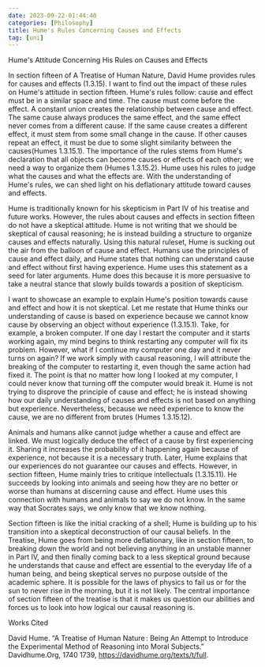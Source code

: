 ```yaml
---
date: 2023-09-22-01:44:40
categories: [Philosophy]
title: Hume's Rules Concerning Causes and Effects
tag: [uni]
--- 
```

Hume's Attitude Concerning His Rules on Causes and Effects

In section fifteen of A Treatise of Human Nature, David Hume provides rules for causes and effects (1.3.15). I want to find out the impact of these rules on Hume's attitude in section fifteen. Hume's rules follow: cause and effect must be in a similar space and time. The cause must come before the effect. A constant union creates the relationship between cause and effect. The same cause always produces the same effect, and the same effect never comes from a different cause. If the same cause creates a different effect, it must stem from some small change in the cause. If other causes repeat an effect, it must be due to some slight similarity between the causes(Humes 1.3.15.1). The importance of the rules stems from Hume's declaration that all objects can become causes or effects of each other; we need a way to organize them (Humes 1.3.15.2). Hume uses his rules to judge what the causes and what the effects are. With the understanding of Hume's rules, we can shed light on his deflationary attitude toward causes and effects.

Hume is traditionally known for his skepticism in Part IV of his treatise and future works. However, the rules about causes and effects in section fifteen do not have a skeptical attitude. Hume is not writing that we should be skeptical of causal reasoning; he is instead building a structure to organize causes and effects naturally. Using this natural ruleset, Hume is sucking out the air from the balloon of cause and effect. Humans use the principles of cause and effect daily, and Hume states that nothing can understand cause and effect without first having experience. Hume uses this statement as a seed for later arguments. Hume does this because it is more persuasive to take a neutral stance that slowly builds towards a position of skepticism.

I want to showcase an example to explain Hume's position towards cause and effect and how it is not skeptical. Let me restate that Hume thinks our understanding of cause is based on experience because we cannot know cause by observing an object without experience (1.3.15.1). Take, for example, a broken computer. If one day I restart the computer and it starts working again, my mind begins to think restarting any computer will fix its problem. However, what if I continue my computer one day and it never turns on again? If we work simply with causal reasoning, I will attribute the breaking of the computer to restarting it, even though the same action had fixed it. The point is that no matter how long I looked at my computer, I could never know that turning off the computer would break it. Hume is not trying to disprove the principle of cause and effect; he is instead showing how our daily understanding of causes and effects is not based on anything but experience. Nevertheless, because we need experience to know the cause, we are no different from brutes (Humes 1.3.15.12).

Animals and humans alike cannot judge whether a cause and effect are linked. We must logically deduce the effect of a cause by first experiencing it. Sharing it increases the probability of it happening again because of experience, not because it is a necessary truth. Later, Hume explains that our experiences do not guarantee our causes and effects. However, in section fifteen, Hume mainly tries to critique intellectuals (1.3.15.11). He succeeds by looking into animals and seeing how they are no better or worse than humans at discerning cause and effect. Hume uses this connection with humans and animals to say we do not know. In the same way that Socrates says, we only know that we know nothing. 
 
 Section fifteen is like the initial cracking of a shell; Hume is building up to his transition into a skeptical deconstruction of our causal beliefs. In the Treatise, Hume goes from being more deflationary, like in section fifteen, to breaking down the world and not believing anything in an unstable manner in Part IV, and then finally coming back to a less skeptical ground because he understands that cause and effect are essential to the everyday life of a human being, and being skeptical serves no purpose outside of the academic sphere. It is possible for the laws of physics to fail us or for the sun to never rise in the morning, but it is not likely. The central importance of section fifteen of the treatise is that it makes us question our abilities and forces us to look into how logical our causal reasoning is.


Works Cited

David Hume. “A Treatise of Human Nature : Being An Attempt to Introduce the Experimental Method of Reasoning into Moral Subjects.” Davidhume.Org, 1740 1739, https://davidhume.org/texts/t/full.

